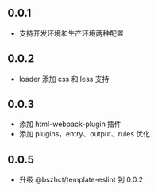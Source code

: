 ## 0.0.1
- 支持开发环境和生产环境两种配置

## 0.0.2
- loader 添加 css 和 less 支持

## 0.0.3
- 添加 html-webpack-plugin 插件
- 添加 plugins，entry、output、rules 优化

## 0.0.5
- 升级 @bszhct/template-eslint 到 0.0.2
